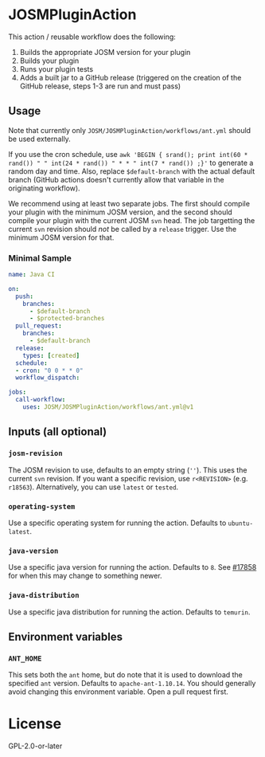 # JOSMPluginAction
This action / reusable workflow does the following:
1. Builds the appropriate JOSM version for your plugin
2. Builds your plugin
3. Runs your plugin tests
4. Adds a built jar to a GitHub release (triggered on the creation of the GitHub
   release, steps 1-3 are run and must pass)

## Usage
Note that currently only `JOSM/JOSMPluginAction/workflows/ant.yml` should
be used externally.

If you use the cron schedule, use
`awk 'BEGIN { srand(); print int(60 * rand()) " " int(24 * rand()) " * * " int(7 * rand()) ;}'`
to generate a random day and time. Also, replace `$default-branch` with the
actual default branch (GitHub actions doesn't currently allow that variable in
the originating workflow).

We recommend using at least two separate jobs. The first should compile your
plugin with the minimum JOSM version, and the second should compile your plugin
with the current JOSM `svn` head. The job targetting the current `svn` revision
should _not_ be called by a `release` trigger. Use the minimum JOSM version for
that.

### Minimal Sample
```yaml
name: Java CI

on:
  push:
    branches:
      - $default-branch
      - $protected-branches
  pull_request:
    branches:
      - $default-branch
  release:
    types: [created]
  schedule:
  - cron: "0 0 * * 0"
  workflow_dispatch:

jobs:
  call-workflow:
    uses: JOSM/JOSMPluginAction/workflows/ant.yml@v1
```

## Inputs (all optional)
### `josm-revision`
The JOSM revision to use, defaults to an empty string (`''`). This uses the
current `svn` revision. If you want a specific revision, use `r<REVISION>`
(e.g. `r18563`). Alternatively, you can use `latest` or `tested`.

### `operating-system`
Use a specific operating system for running the action.
Defaults to `ubuntu-latest`.

### `java-version`
Use a specific java version for running the action. Defaults to `8`.
See [#17858](https://josm.openstreetmap.de/ticket/17858) for when this may change
to something newer.

### `java-distribution`
Use a specific java distribution for running the action. Defaults to `temurin`.

## Environment variables
### `ANT_HOME`
This sets both the `ant` home, but do note that it is used to download the
specified `ant` version. Defaults to `apache-ant-1.10.14`. You should generally
avoid changing this environment variable. Open a pull request first.

# License
GPL-2.0-or-later
